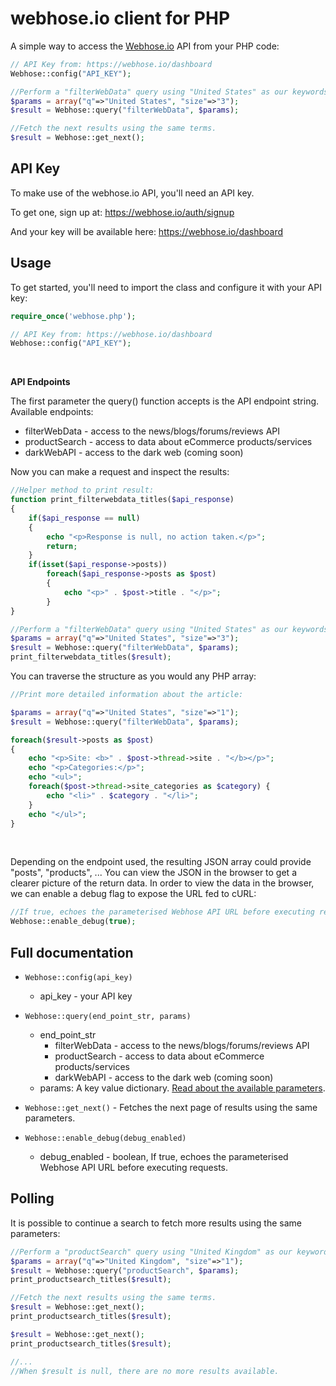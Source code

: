 
webhose.io client for PHP
============================

A simple way to access the [Webhose.io](https://webhose.io) API from your PHP code:

```php
// API Key from: https://webhose.io/dashboard
Webhose::config("API_KEY");

//Perform a "filterWebData" query using "United States" as our keywords.
$params = array("q"=>"United States", "size"=>"3");
$result = Webhose::query("filterWebData", $params);

//Fetch the next results using the same terms.
$result = Webhose::get_next();
```
API Key
-------

To make use of the webhose.io API, you'll need an API key.

To get one, sign up at:
https://webhose.io/auth/signup

And your key will be available here:
https://webhose.io/dashboard


Usage
-----------

To get started, you'll need to import the class and configure it with your API key:

```php
require_once('webhose.php');

// API Key from: https://webhose.io/dashboard
Webhose::config("API_KEY");
```

<br />

**API Endpoints**

The first parameter the query() function accepts is the API endpoint string. Available endpoints:
* filterWebData - access to the news/blogs/forums/reviews API
* productSearch - access to data about eCommerce products/services
* darkWebAPI - access to the dark web (coming soon)

Now you can make a request and inspect the results:

```php
//Helper method to print result:
function print_filterwebdata_titles($api_response)
{
    if($api_response == null)
    {
        echo "<p>Response is null, no action taken.</p>";
        return;
    }
    if(isset($api_response->posts))
        foreach($api_response->posts as $post)
        {
            echo "<p>" . $post->title . "</p>";
        }
}

//Perform a "filterWebData" query using "United States" as our keywords.
$params = array("q"=>"United States", "size"=>"3");
$result = Webhose::query("filterWebData", $params);
print_filterwebdata_titles($result);
```

You can traverse the structure as you would any PHP array:

```php
//Print more detailed information about the article:

$params = array("q"=>"United States", "size"=>"1");
$result = Webhose::query("filterWebData", $params);

foreach($result->posts as $post)
{
    echo "<p>Site: <b>" . $post->thread->site . "</b></p>";
    echo "<p>Categories:</p>";
    echo "<ul>";
    foreach($post->thread->site_categories as $category) {
        echo "<li>" . $category . "</li>";
    }
    echo "</ul>";
}
```

<br />

Depending on the endpoint used, the resulting JSON array could provide "posts", "products", ...
You can view the JSON in the browser to get a clearer picture of the return data.
In order to view the data in the browser, we can enable a debug flag to expose the URL fed to cURL:

```php
//If true, echoes the parameterised Webhose API URL before executing request.
Webhose::enable_debug(true);
```


Full documentation
------------------

* ``Webhose::config(api_key)``

  * api_key - your API key

* ``Webhose::query(end_point_str, params)``

  * end_point_str
    * filterWebData - access to the news/blogs/forums/reviews API
    * productSearch - access to data about eCommerce products/services
    * darkWebAPI - access to the dark web (coming soon)
  * params: A key value dictionary. [Read about the available parameters](https://webhose.io/documentation).

* ``Webhose::get_next()`` - Fetches the next page of results using the same parameters.

* ``Webhose::enable_debug(debug_enabled)``

  * debug_enabled - boolean, If true, echoes the parameterised Webhose API URL before executing requests.


Polling
------------------

It is possible to continue a search to fetch more results using the same parameters:

```php
//Perform a "productSearch" query using "United Kingdom" as our keywords.
$params = array("q"=>"United Kingdom", "size"=>"1");
$result = Webhose::query("productSearch", $params);
print_productsearch_titles($result);

//Fetch the next results using the same terms.
$result = Webhose::get_next();
print_productsearch_titles($result);

$result = Webhose::get_next();
print_productsearch_titles($result);

//...
//When $result is null, there are no more results available.
```